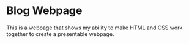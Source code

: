 # Blog Webpage
This is a webpage that shows my ability to make HTML and CSS work together to create a presentable webpage. 
